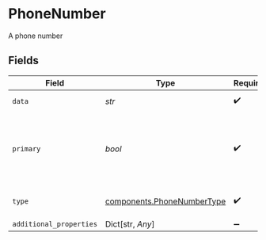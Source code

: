 # PhoneNumber

A phone number


## Fields

| Field                                                                         | Type                                                                          | Required                                                                      | Description                                                                   |
| ----------------------------------------------------------------------------- | ----------------------------------------------------------------------------- | ----------------------------------------------------------------------------- | ----------------------------------------------------------------------------- |
| `data`                                                                        | *str*                                                                         | :heavy_check_mark:                                                            | The phone number.                                                             |
| `primary`                                                                     | *bool*                                                                        | :heavy_check_mark:                                                            | When `true`, identifies the phone number as the primary number on an account. |
| `type`                                                                        | [components.PhoneNumberType](../../models/components/phonenumbertype.md)      | :heavy_check_mark:                                                            | The type of phone number.                                                     |
| `additional_properties`                                                       | Dict[str, *Any*]                                                              | :heavy_minus_sign:                                                            | N/A                                                                           |